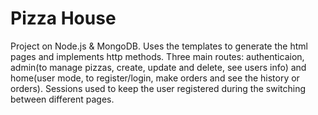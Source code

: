 # Pizza House
Project on Node.js & MongoDB. Uses the templates to generate the html pages and implements http methods.
Three main routes: authenticaion, admin(to manage pizzas, create, update and delete, see users info) and home(user mode, to register/login, make orders and see the history or orders).
Sessions used to keep the user registered during the switching between different pages.
